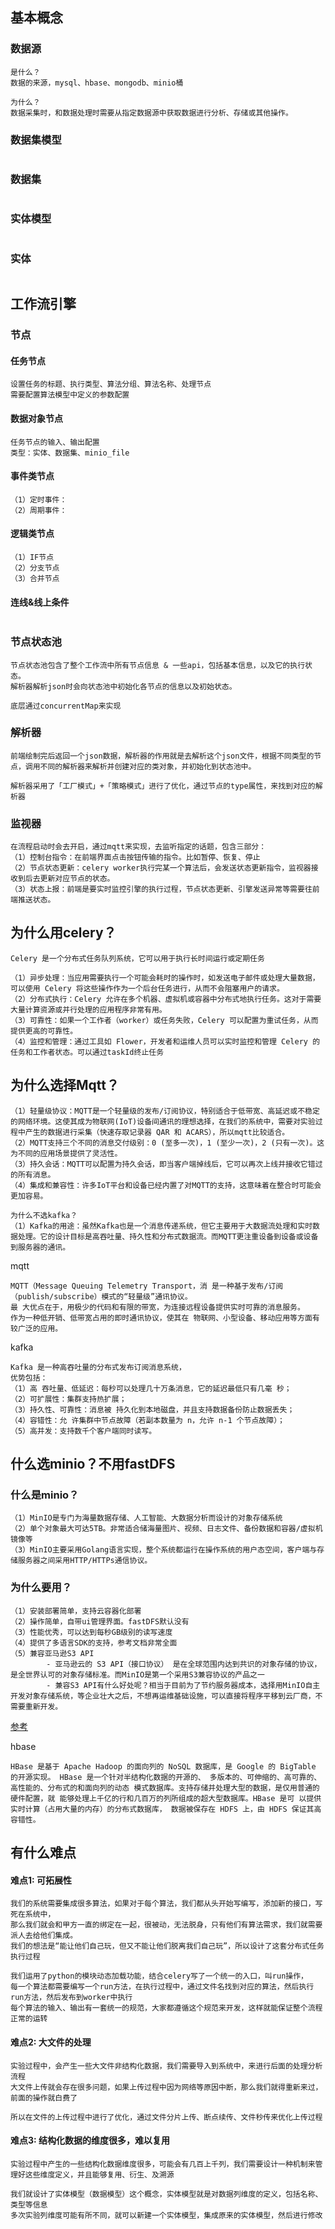 ## 基本概念

### 数据源

```
是什么？
数据的来源，mysql、hbase、mongodb、minio桶

为什么？
数据采集时，和数据处理时需要从指定数据源中获取数据进行分析、存储或其他操作。
```

### 数据集模型

```

```

### 数据集

```

```

### 实体模型

```

```

### 实体

```

```

## 工作流引擎

### 节点

#### 任务节点

```
设置任务的标题、执行类型、算法分组、算法名称、处理节点
需要配置算法模型中定义的参数配置
```

#### 数据对象节点

```
任务节点的输入、输出配置
类型：实体、数据集、minio_file
```

#### 事件类节点

```
（1）定时事件：
（2）周期事件：
```

#### 逻辑类节点

```
（1）IF节点
（2）分支节点
（3）合并节点
```

#### 连线&线上条件

```

```

### 节点状态池

```
节点状态池包含了整个工作流中所有节点信息 & 一些api，包括基本信息，以及它的执行状态。
解析器解析json时会向状态池中初始化各节点的信息以及初始状态。

底层通过concurrentMap来实现
```

### 解析器

```
前端绘制完后返回一个json数据，解析器的作用就是去解析这个json文件，根据不同类型的节点，调用不同的解析器来解析并创建对应的类对象，并初始化到状态池中。

解析器采用了「工厂模式」+「策略模式」进行了优化，通过节点的type属性，来找到对应的解析器
```

### 监视器

```
在流程启动时会去开启，通过mqtt来实现，去监听指定的话题，包含三部分：
（1）控制台指令：在前端界面点击按钮传输的指令。比如暂停、恢复、停止
（2）节点状态更新：celery worker执行完某一个算法后，会发送状态更新指令，监视器接收到后去更新对应节点的状态。
（3）状态上报：前端是要实时监控引擎的执行过程，节点状态更新、引擎发送异常等需要往前端推送状态。
```



## 为什么用celery？

```
Celery 是一个分布式任务队列系统，它可以用于执行长时间运行或定期任务

（1）异步处理：当应用需要执行一个可能会耗时的操作时，如发送电子邮件或处理大量数据，可以使用 Celery 将这些操作作为一个后台任务进行，从而不会阻塞用户的请求。
（2）分布式执行：Celery 允许在多个机器、虚拟机或容器中分布式地执行任务。这对于需要大量计算资源或并行处理的应用程序非常有用。
（3）可靠性：如果一个工作者（worker）或任务失败，Celery 可以配置为重试任务，从而提供更高的可靠性。
（4）监控和管理：通过工具如 Flower，开发者和运维人员可以实时监控和管理 Celery 的任务和工作者状态。可以通过taskId终止任务
```



## 为什么选择Mqtt？

```
（1）轻量级协议：MQTT是一个轻量级的发布/订阅协议，特别适合于低带宽、高延迟或不稳定的网络环境。这使其成为物联网(IoT)设备间通讯的理想选择，在我们的系统中，需要对实验过程中产生的数据进行采集（快速存取记录器 QAR 和 ACARS），所以mqtt比较适合。
（2）MQTT支持三个不同的消息交付级别：0 (至多一次)，1 (至少一次)，2 (只有一次)。这为不同的应用场景提供了灵活性。
（3）持久会话：MQTT可以配置为持久会话，即当客户端掉线后，它可以再次上线并接收它错过的所有消息。
（4）集成和兼容性：许多IoT平台和设备已经内置了对MQTT的支持，这意味着在整合时可能会更加容易。

为什么不选kafka？
（1）Kafka的用途：虽然Kafka也是一个消息传递系统，但它主要用于大数据流处理和实时数据处理。它的设计目标是高吞吐量、持久性和分布式数据流。而MQTT更注重设备到设备或设备到服务器的通讯。
```

mqtt

```
MQTT（Message Queuing Telemetry Transport，消 是一种基于发布/订阅（publish/subscribe）模式的“轻量级”通讯协议。
最 大优点在于，用极少的代码和有限的带宽，为连接远程设备提供实时可靠的消息服务。
作为一种低开销、低带宽占用的即时通讯协议，使其在 物联网、小型设备、移动应用等方面有较广泛的应用。
```

kafka

```
Kafka 是一种高吞吐量的分布式发布订阅消息系统，
优势包括：
（1）高 吞吐量、低延迟：每秒可以处理几十万条消息，它的延迟最低只有几毫 秒；
（2）可扩展性：集群支持热扩展；
（3）持久性、可靠性：消息被 持久化到本地磁盘，并且支持数据备份防止数据丢失；
（4）容错性：允 许集群中节点故障（若副本数量为 n，允许 n-1 个节点故障）；
（5）高并发：支持数千个客户端同时读写。
```



## 什么选minio？不用fastDFS

### 什么是minio？

```
（1）MinIO是专门为海量数据存储、人工智能、大数据分析而设计的对象存储系统
（2）单个对象最大可达5TB。非常适合储海量图片、视频、日志文件、备份数据和容器/虚拟机镜像等
（3）MinIO主要采用Golang语言实现，整个系统都运行在操作系统的用户态空间，客户端与存储服务器之间采用HTTP/HTTPs通信协议。
```

### 为什么要用？

```
（1）安装部署简单，支持云容器化部署
（2）操作简单，自带ui管理界面。fastDFS默认没有
（3）性能优秀，可以达到每秒GB级别的读写速度
（4）提供了多语言SDK的支持，参考文档非常全面
（5）兼容亚马逊S3 API
		- 亚马逊云的 S3 API（接口协议） 是在全球范围内达到共识的对象存储的协议，是全世界认可的对象存储标准。而MinIO是第一个采用S3兼容协议的产品之一
		- 兼容S3 API有什么好处呢？相当于目前为了节约服务器成本，选择用MinIO自主开发对象存储系统，等企业壮大之后，不想再运维基础设施，可以直接将程序平移到云厂商，不需要重新开发。
```

[参考](https://juejin.cn/post/7115313166703132709)

hbase

```
HBase 是基于 Apache Hadoop 的面向列的 NoSQL 数据库，是 Google 的 BigTable 的开源实现。 HBase 是一个针对半结构化数据的开源的、 多版本的、可伸缩的、高可靠的、高性能的、分布式的和面向列的动态 模式数据库。支持存储并处理大型的数据，是仅用普通的硬件配置，就 能够处理上千亿的行和几百万的列所组成的超大型数据库。HBase 是可 以提供实时计算（占用大量的内存）的分布式数据库， 数据被保存在 HDFS 上，由 HDFS 保证其高容错性。
```



## 有什么难点

#### 难点1: 可拓展性

```
我们的系统需要集成很多算法，如果对于每个算法，我们都从头开始写编写，添加新的接口，写死在系统中，
那么我们就会和甲方一直的绑定在一起，很被动，无法脱身，只有他们有算法需求，我们就需要派人去给他们集成。
我们的想法是“能让他们自己玩，但又不能让他们脱离我们自己玩”，所以设计了这套分布式任务执行过程

我们运用了python的模块动态加载功能，结合celery写了一个统一的入口，叫run操作，
每一个算法都需要编写一个run方法，在执行过程中，通过文件名找到对应的算法，然后执行run方法，然后发布到worker中执行
每个算法的输入、输出有一套统一的规范，大家都遵循这个规范来开发，这样就能保证整个流程正常的运转
```

#### 难点2: 大文件的处理

```
实验过程中，会产生一些大文件非结构化数据，我们需要导入到系统中，来进行后面的处理分析流程
大文件上传就会存在很多问题，如果上传过程中因为网络等原因中断，那么我们就得重新来过，前面的操作就白费了

所以在文件的上传过程中进行了优化，通过文件分片上传、断点续传、文件秒传来优化上传过程
```

#### 难点3: 结构化数据的维度很多，难以复用

```
实验过程中产生的一些结构化数据维度很多，可能会有几百上千列，我们需要设计一种机制来管理好这些维度定义，并且能够复用、衍生、及溯源

我们就设计了实体模型（数据模型）这个概念，实体模型就是对数据列维度的定义，包括名称、类型等信息
多次实验列维度可能有所不同，就可以新建一个实体模型，集成原来的实体模型，然后进行修改
```

